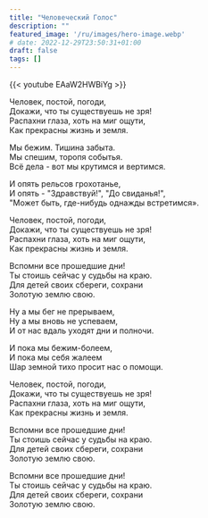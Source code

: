 ```yaml
---
title: "Человеческий Голос"
description: ""
featured_image: '/ru/images/hero-image.webp'
# date: 2022-12-29T23:50:31+01:00
draft: false
tags: []
---
```


{{< youtube EAaW2HWBiYg >}}

Человек, постой, погоди,  
Докажи, что ты существуешь не зря!  
Распахни глаза, хоть на миг ощути,  
Как прекрасны жизнь и земля.

Мы бежим. Тишина забыта.  
Мы спешим, торопя событья.  
Всё дела - вот мы крутимся и вертимся.

И опять рельсов грохотанье,  
И опять - "Здравствуй!", "До свиданья!",  
"Может быть, где-нибудь однажды встретимся».

Человек, постой, погоди,  
Докажи, что ты существуешь не зря!  
Распахни глаза, хоть на миг ощути,  
Как прекрасны жизнь и земля.

Вспомни все прошедшие дни!  
Ты стоишь сейчас у судьбы на краю.  
Для детей своих сбереги, сохрани  
Золотую землю свою.

Ну а мы бег не прерываем,  
Ну а мы вновь не успеваем,  
И от нас вдаль уходят дни и полночи.

И пока мы бежим-болеем,  
И пока мы себя жалеем  
Шар земной тихо просит нас о помощи.

Человек, постой, погоди,  
Докажи, что ты существуешь не зря!  
Распахни глаза, хоть на миг ощути,  
Как прекрасны жизнь и земля.

Вспомни все прошедшие дни!  
Ты стоишь сейчас у судьбы на краю.  
Для детей своих сбереги, сохрани  
Золотую землю свою.

Вспомни все прошедшие дни!  
Ты стоишь сейчас у судьбы на краю.  
Для детей своих сбереги, сохрани  
Золотую землю свою.
